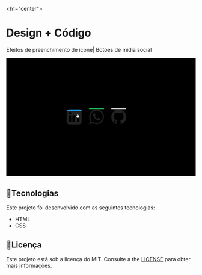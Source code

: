 <h1="center">
# Design + Código
Efeitos de preenchimento de icone| Botões de mídia social

<img src="github/efeito.gif" alt="preenchimento" width="750">
</h1=>

## :rocket:**Tecnologias**
Este projeto foi desenvolvido com as seguintes tecnologias:
*  HTML
*  CSS

## :pencil:**Licença**
Este projeto está sob a licença do MIT. Consulte a the [LICENSE](https://github.com/LuisRobertoAntunes/Efeitos-de-preenchimento-de-icone/blob/LuisRobertoAntunes-Redme.md/LICENSE) para obter mais informações.